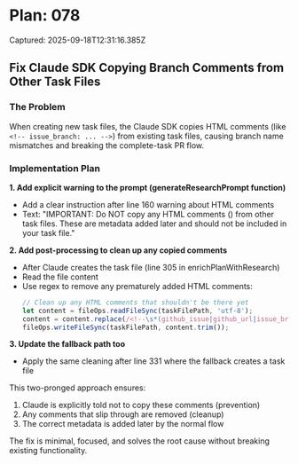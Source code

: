 # Plan: 078

Captured: 2025-09-18T12:31:16.385Z

## Fix Claude SDK Copying Branch Comments from Other Task Files

### The Problem
When creating new task files, the Claude SDK copies HTML comments (like `<!-- issue_branch: ... -->`) from existing task files, causing branch name mismatches and breaking the complete-task PR flow.

### Implementation Plan

**1. Add explicit warning to the prompt (generateResearchPrompt function)**
- Add a clear instruction after line 160 warning about HTML comments
- Text: "IMPORTANT: Do NOT copy any HTML comments (<!-- ... -->) from other task files. These are metadata added later and should not be included in your task file."

**2. Add post-processing to clean up any copied comments**
- After Claude creates the task file (line 305 in enrichPlanWithResearch)
- Read the file content
- Use regex to remove any prematurely added HTML comments:
  ```typescript
  // Clean up any HTML comments that shouldn't be there yet
  let content = fileOps.readFileSync(taskFilePath, 'utf-8');
  content = content.replace(/<!--\s*(github_issue|github_url|issue_branch|branch):.*?-->/g, '');
  fileOps.writeFileSync(taskFilePath, content.trim());
  ```

**3. Update the fallback path too**
- Apply the same cleaning after line 331 where the fallback creates a task file

This two-pronged approach ensures:
1. Claude is explicitly told not to copy these comments (prevention)
2. Any comments that slip through are removed (cleanup)
3. The correct metadata is added later by the normal flow

The fix is minimal, focused, and solves the root cause without breaking existing functionality.